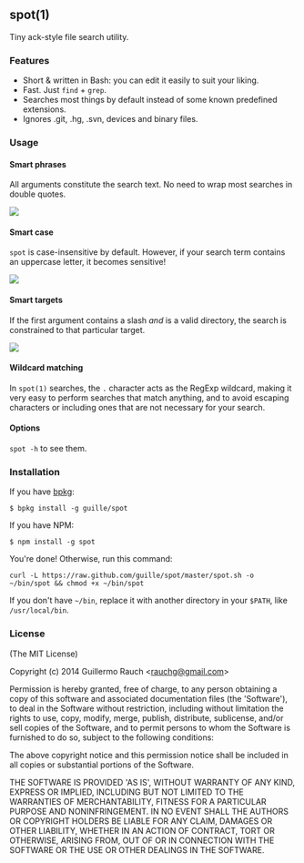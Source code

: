 ## spot(1)

Tiny ack-style file search utility.

### Features

* Short & written in Bash: you can edit it easily to suit your liking.
* Fast. Just `find` + `grep`.
* Searches most things by default instead of some known predefined extensions.
* Ignores .git, .hg, .svn, devices and binary files.

### Usage

#### Smart phrases

All arguments constitute the search text. No need to wrap most searches
in double quotes.

![](http://f.cl.ly/items/1Z063i0o3O2m0y2n0Q0d/Image%202012.03.04%2012:26:39%20PM.png)

#### Smart case

`spot` is case-insensitive by default. However, if your search term
contains an uppercase letter, it becomes sensitive!

![](http://f.cl.ly/items/2N332F0V302x1X47042c/Image%202012.03.04%2012:35:22%20PM.png)

#### Smart targets

If the first argument contains a slash _and_ is a valid directory, the
search is constrained to that particular target.

![](http://f.cl.ly/items/2u3x3T3j0B0q3s0T310t/Image%202012.03.04%2012:40:08%20PM.png)

#### Wildcard matching

In `spot(1)` searches, the `.` character acts as the RegExp wildcard,
making it very easy to perform searches that match anything, and to avoid
escaping characters or including ones that are not necessary for your
search.

#### Options

`spot -h` to see them.

### Installation

If you have [bpkg](https://github.com/bpkg/bpkg):

```
$ bpkg install -g guille/spot
```

If you have NPM:

```
$ npm install -g spot
```

You're done! Otherwise, run this command:

```
curl -L https://raw.github.com/guille/spot/master/spot.sh -o ~/bin/spot && chmod +x ~/bin/spot
```

If you don't have `~/bin`, replace it with another directory in your
`$PATH`, like `/usr/local/bin`.

### License

(The MIT License)

Copyright (c) 2014 Guillermo Rauch &lt;rauchg@gmail.com&gt;

Permission is hereby granted, free of charge, to any person obtaining
a copy of this software and associated documentation files (the
'Software'), to deal in the Software without restriction, including
without limitation the rights to use, copy, modify, merge, publish,
distribute, sublicense, and/or sell copies of the Software, and to
permit persons to whom the Software is furnished to do so, subject to
the following conditions:

The above copyright notice and this permission notice shall be
included in all copies or substantial portions of the Software.

THE SOFTWARE IS PROVIDED 'AS IS', WITHOUT WARRANTY OF ANY KIND,
EXPRESS OR IMPLIED, INCLUDING BUT NOT LIMITED TO THE WARRANTIES OF
MERCHANTABILITY, FITNESS FOR A PARTICULAR PURPOSE AND NONINFRINGEMENT.
IN NO EVENT SHALL THE AUTHORS OR COPYRIGHT HOLDERS BE LIABLE FOR ANY
CLAIM, DAMAGES OR OTHER LIABILITY, WHETHER IN AN ACTION OF CONTRACT,
TORT OR OTHERWISE, ARISING FROM, OUT OF OR IN CONNECTION WITH THE
SOFTWARE OR THE USE OR OTHER DEALINGS IN THE SOFTWARE.
